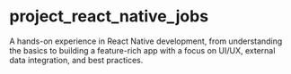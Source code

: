 # project_react_native_jobs
A hands-on experience in React Native development, from understanding the basics to building a feature-rich app with a focus on UI/UX, external data integration, and best practices.
